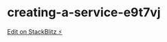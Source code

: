 # creating-a-service-e9t7vj

[Edit on StackBlitz ⚡️](https://stackblitz.com/edit/creating-a-service-e9t7vj)